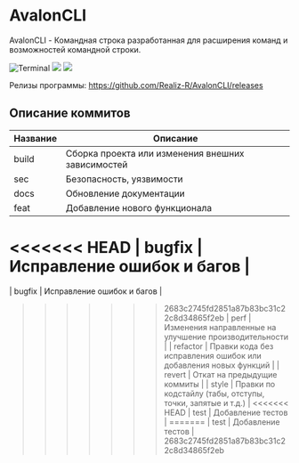 # AvalonCLI

AvalonCLI - Командная строка разработанная для расширения команд и возможностей командной строки.

![Terminal](https://badgen.net/badge/icon/terminal?icon=terminal&label)
![](https://img.shields.io/github/languages/top/Realiz-R/AvalonCLI)
![](https://camo.githubusercontent.com/dac4143c83db76146f684a5c10c52016b3867277781120852b95973bbb15e85e/68747470733a2f2f696d672e736869656c64732e696f2f62616467652f507974686f6e2d3337373641423f6c6f676f3d707974686f6e266c6f676f436f6c6f723d666666267374796c653d666f722d7468652d6261646765)

Релизы программы: https://github.com/Realiz-R/AvalonCLI/releases

## Описание коммитов
| Название | Описание                                                        |
|----------|-----------------------------------------------------------------|
| build	   | Сборка проекта или изменения внешних зависимостей               |
| sec      | Безопасность, уязвимости                                        |
| docs	   | Обновление документации                                         |
| feat	   | Добавление нового функционала                                   |
<<<<<<< HEAD
| bugfix   | Исправление ошибок и багов                                      |
=======
| bugfix	 | Исправление ошибок и багов                                      |
>>>>>>> 2683c2745fd2851a87b83bc31c22c8d34865f2eb
| perf	   | Изменения направленные на улучшение производительности          |
| refactor | Правки кода без исправления ошибок или добавления новых функций |
| revert   | Откат на предыдущие коммиты                                     |
| style	   | Правки по кодстайлу (табы, отступы, точки, запятые и т.д.)      |
<<<<<<< HEAD
| test	   | Добавление тестов                                               |
=======
| test	   | Добавление тестов                                               |
>>>>>>> 2683c2745fd2851a87b83bc31c22c8d34865f2eb
